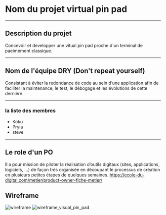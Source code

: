 # Nom du projet virtual pin pad 
***
## Description du projet
Concevoir et developper une vitual pin pad proche d'un terminal de paeimement classique.
***

## Nom de l'équipe DRY (Don't repeat yourself) 
Consistant à éviter la redondance de code au sein d’une application afin de faciliter la maintenance, le test, le débogage et les évolutions de cette dernière.

***
### la liste des membres 
* Koku
* Pryia
* steve

***
## Le role d'un PO 
Il a pour mission de piloter la réalisation d’outils digitaux (sites, applications, logiciels, …) de façon très organisée en découpant le processus de création en plusieurs petites étapes de quelques semaines. https://ecole-du-digital.com/metier/product-owner-fiche-metier/

## Wireframe
![wireframe](https://user-images.githubusercontent.com/16799647/142001999-ab611ed6-d2b3-4101-9f6d-2e56640e4205.jpg)
![wireframe_visual_pin_pad](https://user-images.githubusercontent.com/16799647/142002150-6061683b-f528-41c1-b18a-7cff3bc0215c.png)
